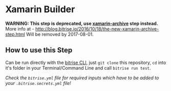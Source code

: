 # Xamarin Builder

__WARNING:
This step is deprecated, use [xamarin-archive](https://github.com/bitrise-io/bitrise-steplib/tree/master/steps/xamarin-archive) step instead.__ 
More info at - http://blog.bitrise.io/2016/10/18/the-new-xamarin-archive-step.html
Will be removed by 2017-08-01.

## How to use this Step

Can be run directly with the [bitrise CLI](https://github.com/bitrise-io/bitrise),
just `git clone` this repository, `cd` into it's folder in your Terminal/Command Line
and call `bitrise run test`.

*Check the `bitrise.yml` file for required inputs which have to be
added to your `.bitrise.secrets.yml` file!*
